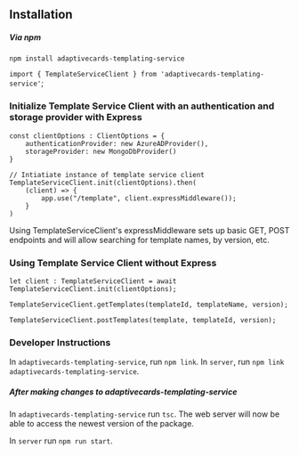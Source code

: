 ## Installation

##### Via npm 

`npm install adaptivecards-templating-service`

`import { TemplateServiceClient } from 'adaptivecards-templating-service'`;



###  Initialize Template Service Client with an authentication and storage provider with Express

```
const clientOptions : ClientOptions = {
	authenticationProvider: new AzureADProvider(),
	storageProvider: new MongoDbProvider()
}

// Intiatiate instance of template service client
TemplateServiceClient.init(clientOptions).then(
	(client) => { 
		app.use("/template", client.expressMiddleware());
	}
)
```

Using TemplateServiceClient's expressMiddleware sets up basic GET, POST endpoints and will allow searching for template names, by version, etc.

### Using Template Service Client without Express

```
let client : TemplateServiceClient = await TemplateServiceClient.init(clientOptions);

TemplateServiceClient.getTemplates(templateId, templateName, version);

TemplateServiceClient.postTemplates(template, templateId, version);
```

### Developer Instructions

In `adaptivecards-templating-service`, run `npm link`.
In `server`, run `npm link adaptivecards-templating-service`.

##### After making changes to adaptivecards-templating-service
In `adaptivecards-templating-service` run `tsc`.
The web server will now be able to access the newest version of the package.

In `server` run `npm run start`.